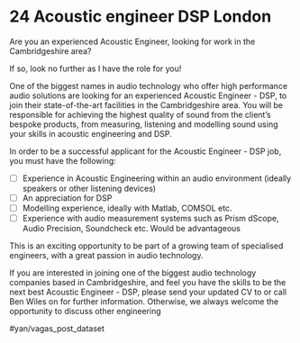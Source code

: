 # 24 Acoustic engineer DSP London
Are you an experienced Acoustic Engineer, looking for work in the Cambridgeshire area?

If so, look no further as I have the role for you!

One of the biggest names in audio technology who offer high performance audio solutions are looking for an experienced Acoustic Engineer - DSP, to join their state-of-the-art facilities in the Cambridgeshire area. You will be responsible for achieving the highest quality of sound from the client’s bespoke products, from measuring, listening and modelling sound using your skills in acoustic engineering and DSP.

In order to be a successful applicant for the Acoustic Engineer - DSP job, you must have the following:
- [ ] Experience in Acoustic Engineering within an audio environment (ideally speakers or other listening devices)
- [ ] An appreciation for DSP
- [ ] Modelling experience, ideally with Matlab, COMSOL etc.
- [ ] Experience with audio measurement systems such as Prism dScope, Audio Precision, Soundcheck etc. Would be advantageous

This is an exciting opportunity to be part of a growing team of specialised engineers, with a great passion in audio technology.

If you are interested in joining one of the biggest audio technology companies based in Cambridgeshire, and feel you have the skills to be the next best Acoustic Engineer - DSP, please send your updated CV to or call Ben Wiles on for further information. Otherwise, we always welcome the opportunity to discuss other engineering

#yan/vagas_post_dataset